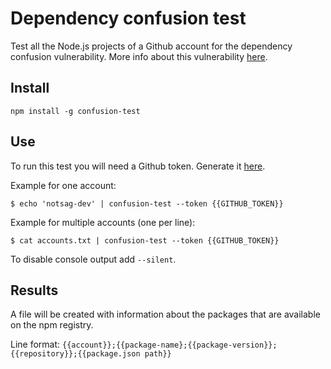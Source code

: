 # Dependency confusion test
Test all the Node.js projects of a Github account for the dependency confusion vulnerability. More info about this vulnerability [here](https://medium.com/@alex.birsan/dependency-confusion-4a5d60fec610).

## Install
```
npm install -g confusion-test
```

## Use
To run this test you will need a Github token. Generate it [here](https://github.com/settings/tokens).

Example for one account:
```
$ echo 'notsag-dev' | confusion-test --token {{GITHUB_TOKEN}}
```

Example for multiple accounts (one per line):
```
$ cat accounts.txt | confusion-test --token {{GITHUB_TOKEN}}
```

To disable console output add `--silent`.

## Results
A file will be created with information about the packages that are available on the npm registry.

Line format: `{{account}};{{package-name};{{package-version}};{{repository}};{{package.json path}}`
